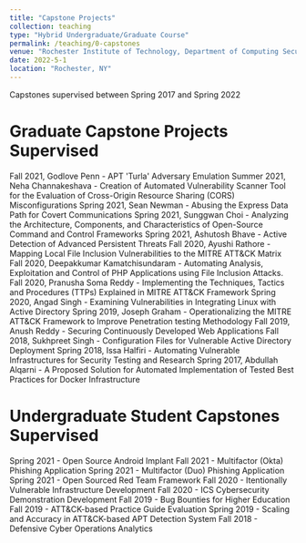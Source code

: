 ```yaml
---
title: "Capstone Projects"
collection: teaching
type: "Hybrid Undergraduate/Graduate Course"
permalink: /teaching/0-capstones
venue: "Rochester Institute of Technology, Department of Computing Security"
date: 2022-5-1
location: "Rochester, NY"
---
```


Capstones supervised between Spring 2017 and Spring 2022

Graduate Capstone Projects Supervised 
======
Fall 2021, Godlove Penn - APT 'Turla' Adversary Emulation
Summer 2021, Neha Channakeshava - Creation of Automated Vulnerability Scanner Tool for the Evaluation of Cross-Origin Resource Sharing (CORS) Misconfigurations
Spring 2021, Sean Newman - Abusing the Express Data Path for Covert Communications
Spring 2021, Sunggwan Choi - Analyzing the Architecture, Components, and Characteristics of Open-Source Command and Control Frameworks
Spring 2021, Ashutosh Bhave - Active Detection of Advanced Persistent Threats
Fall 2020, Ayushi Rathore - Mapping Local File Inclusion Vulnerabilities to the MITRE ATT&CK Matrix
Fall 2020, Deepakkumar Kamatchisundaram - Automating Analysis, Exploitation and Control of PHP Applications using File Inclusion Attacks.
Fall 2020, Pranusha Soma Reddy - Implementing the Techniques, Tactics and Procedures (TTPs) Explained in MITRE ATT&CK Framework
Spring 2020, Angad Singh - Examining Vulnerabilities in Integrating Linux with Active Directory
Spring 2019, Joseph Graham - Operationalizing the MITRE ATT&CK Framework to Improve Penetration testing Methodology
Fall 2019, Anush Reddy - Securing Continuously Developed Web Applications 
Fall 2018, Sukhpreet Singh - Configuration Files for Vulnerable Active Directory Deployment
Spring 2018, Issa Halfiri - Automating Vulnerable Infrastructures for Security Testing and Research
Spring 2017, Abdullah Alqarni - A Proposed Solution for Automated Implementation of Tested Best Practices for Docker Infrastructure

Undergraduate Student Capstones Supervised
======
Spring 2021 - Open Source Android Implant
Fall 2021 - Multifactor (Okta) Phishing Application
Spring 2021 - Multifactor (Duo) Phishing Application
Spring 2021 - Open Sourced Red Team Framework
Fall 2020 - Itentionally Vulnerable Infrastructure Development
Fall 2020 - ICS Cybersecurity Demonstration Development
Fall 2019 - Bug Bounties for Higher Education
Fall 2019 - ATT&CK-based Practice Guide Evaluation
Spring 2019 - Scaling and Accuracy in ATT&CK-based APT Detection System
Fall 2018 - Defensive Cyber Operations Analytics
